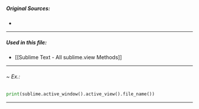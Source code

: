 ##### Original Sources:
- 

---
##### Used in this file:
- [[Sublime Text - All sublime.view Methods]]

---
###### ~ Ex.:
```python
print(sublime.active_window().active_view().file_name())
```

---
